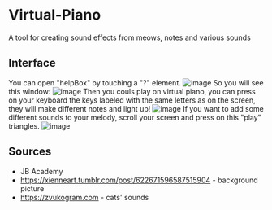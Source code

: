 # Virtual-Piano
A tool for creating sound effects from meows, notes and various sounds
## Interface
You can open "helpBox" by touching a "?" element.
![image](https://user-images.githubusercontent.com/89692740/218261262-eaaf684e-7baa-4961-b6e9-0fa97ac39906.png)
So you will see this window: 
![image](https://user-images.githubusercontent.com/89692740/218261329-725c53e2-03a5-43bd-85b3-98aaf98fac03.png)
Then you couls play on virtual piano, you can press on your keyboard the keys labeled with the same letters as on the screen, they will make different notes and light up!
![image](https://user-images.githubusercontent.com/89692740/218261413-2ec90ccd-df74-4ef3-a20d-26763c7aeddb.png)
If you want to add some different sounds to your melody, scroll your screen and press on this 
"play" triangles. 
![image](https://user-images.githubusercontent.com/89692740/218261607-85c42a63-71a6-451c-86da-68e84fb954d1.png)


## Sources
- JB Academy 
- https://xienneart.tumblr.com/post/622671596587515904 - background picture
- https://zvukogram.com - cats' sounds
